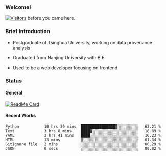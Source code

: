 ### Welcome!

[![Visitors](https://visitor-badge.laobi.icu/badge?page_id=HermitSun.HermitSun)]() before you came here.

### Brief Introduction

- Postgraduate of Tsinghua University, working on data provenance analysis

- Graduated from Nanjing University with B.E.

- Used to be a web developer focusing on frontend

### Status

#### General

[![ReadMe Card](https://github-readme-stats.hermitsun.vercel.app/api?username=HermitSun&count_private=true&show_icons=true)]()

#### Recent Works

<!--START_SECTION:waka-->

```text
Python           10 hrs 30 mins  ███████████████▓░░░░░░░░░   63.21 %
Text             3 hrs 8 mins    ████▓░░░░░░░░░░░░░░░░░░░░   18.89 %
YAML             2 hrs 41 mins   ████░░░░░░░░░░░░░░░░░░░░░   16.23 %
HTML             13 mins         ▒░░░░░░░░░░░░░░░░░░░░░░░░   01.34 %
GitIgnore file   2 mins          ░░░░░░░░░░░░░░░░░░░░░░░░░   00.29 %
JSON             0 secs          ░░░░░░░░░░░░░░░░░░░░░░░░░   00.02 %
```

<!--END_SECTION:waka-->
